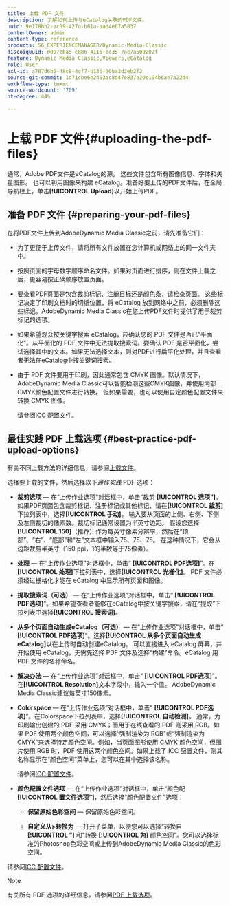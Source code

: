 ```yaml
---
title: 上载 PDF 文件
description: 了解如何上传与eCatalog关联的PDF文件。
uuid: 9e178bb2-ac09-427a-b61a-aad4e87a5837
contentOwner: admin
content-type: reference
products: SG_EXPERIENCEMANAGER/Dynamic-Media-Classic
discoiquuid: 0097cba5-c886-4115-bc35-7ae7a500202f
feature: Dynamic Media Classic,Viewers,eCatalog
role: User
exl-id: a787d6b5-48c8-4cf7-b136-60ba3d3eb2f2
source-git-commit: 1d71cbe6e2493ac8d47e837a20e194b6ae7a22d4
workflow-type: tm+mt
source-wordcount: '769'
ht-degree: 44%

---
```


# 上载 PDF 文件{#uploading-the-pdf-files}

通常，Adobe PDF文件是eCatalog的源。 这些文件包含所有图像信息、字体和矢量图形。 也可以利用图像来构建 eCatalog。准备好要上传的PDF文件后，在全局导航栏上，单击&#x200B;**[!UICONTROL Upload]**&#x200B;以开始上传PDF。

## 准备 PDF 文件 {#preparing-your-pdf-files}

在将PDF文件上传到AdobeDynamic Media Classic之前，请先准备它们：

* 为了更便于上传文件，请将所有文件放置在您计算机或网络上的同一文件夹中。
* 按照页面的字母数字顺序命名文件。如果对页面进行排序，则在文件上载之后，更容易按正确顺序放置页面。
* 要查看PDF页面是包含裁剪标记、注册目标还是颜色条，请检查页面。 这些标记决定了印刷文档时的切纸位置，将 eCatalog 放到网络中之前，必须删除这些标记。AdobeDynamic Media Classic在您上传PDF文件时提供了用于裁剪标记的选项。
* 如果希望观众按关键字搜索 eCatalog，应确认您的 PDF 文件是否已“平面化”。从平面化的 PDF 文件中无法提取搜索词。要确认 PDF 是否平面化，尝试选择其中的文本。如果无法选择文本，则对PDF进行扁平化处理，并且查看者无法在eCatalog中按关键词搜索。
* 由于 PDF 文件要用于印刷，因此通常包含 CMYK 图像。默认情况下，AdobeDynamic Media Classic可以智能检测这些CMYK图像，并使用内部CMYK颜色配置文件进行转换。 但如果需要，也可以使用自定颜色配置文件来转换 CMYK 图像。

   请参阅[ICC 配置文件](icc-profiles.md#icc_profiles)。

## 最佳实践 PDF 上载选项 {#best-practice-pdf-upload-options}

有关不同上载方法的详细信息，请参阅[上载文件](uploading-files.md#uploading_your_files)。

选择要上载的文件，然后选择以下&#x200B;*最佳实践* PDF 选项：

* **裁剪选项**  — 在“上传作业选项”对话框中，单击“裁剪 **[!UICONTROL 选项”]**。如果PDF页面包含裁剪标记、注册标记或其他标记，请在&#x200B;**[!UICONTROL 裁剪]**&#x200B;下拉列表中，选择&#x200B;**[!UICONTROL 手动]**。 输入要从页面的上侧、右侧、下侧及左侧裁切的像素数。裁切标记通常设置为半英寸边距。 假设您选择&#x200B;**[!UICONTROL 150]**（推荐）作为每英寸像素分辨率，然后在“顶部”、“右”、“底部”和“左”文本框中输入75、75、75。 在这种情况下，它会从边距裁剪半英寸（150 ppi，1的半数等于75像素）。

* **处理**  — 在“上传作业选项”对话框中，单击“ **[!UICONTROL PDF选项]**”。在&#x200B;**[!UICONTROL 处理]**&#x200B;下拉列表中，选择&#x200B;**[!UICONTROL 光栅化]**。 PDF 文件必须经过栅格化才能在 eCatalog 中显示所有页面和图像。

* **提取搜索词（可选）**  — 在“上传作业选项”对话框中，单击“ **[!UICONTROL PDF选项]**”。如果希望查看者能够在eCatalog中按关键字搜索，请在“提取”下拉列表中选择&#x200B;**[!UICONTROL 搜索词]**。

* **从多个页面自动生成eCatalog（可选）**  — 在“上传作业选项”对话框中，单击“ **[!UICONTROL PDF选项]**”。选择&#x200B;**[!UICONTROL 从多个页面自动生成eCatalog]**&#x200B;以在上传时自动创建eCatalog。 可以直接进入 eCatalog 屏幕，并开始使用 eCatalog，无需先选择 PDF 文件及选择“构建”命令。eCatalog 用 PDF 文件的名称命名。

* **解决办法**  — 在“上传作业选项”对话框中，单击“ **[!UICONTROL PDF选项]**”。在&#x200B;**[!UICONTROL Resolution]**&#x200B;文本字段中，输入一个值。 AdobeDynamic Media Classic建议每英寸150像素。

* **Colorspace**  — 在“上传作业选项”对话框中，单击“ **[!UICONTROL PDF选项]**”。在Colorspace下拉列表中，选择&#x200B;**[!UICONTROL 自动检测]**。 通常，为印刷输出创建的 PDF 采用 CMYK；而用于在线查看的 PDF 则采用 RGB。如果 PDF 使用两个颜色空间，可以选择“强制渲染为 RGB”或“强制渲染为 CMYK”来选择特定颜色空间。例如，当页面图形使用 CMYK 颜色空间，但图片使用 RGB 时，PDF 使用这两个颜色空间。如果上载了 ICC 配置文件，则其名称显示在“颜色空间”菜单上，您可以在其中选择该名称。

   请参阅[ICC 配置文件](/help/icc-profiles.md)。

* **颜色配置文件选项**  — 在“上传作业选项”对话框中，单击“颜色配 **[!UICONTROL 置文件选项”]**，然后选择“颜色配置文件”选项：

   * **保留原始色彩空间**  — 保留原始色彩空间。

   * **自定义从>转换为**  — 打开子菜单，以便您可以选择“转换自 **[!UICONTROL ”]** 和“转换 **[!UICONTROL 为]** 颜色空间”。您可以选择标准的Photoshop色彩空间或上传到AdobeDynamic Media Classic的色彩空间。

<!-- * **Convert To SRGB** - Converts to SRGB (Standard Red Green Blue). SRGB is the recommended color space for displaying images on web pages. -->

请参阅[ICC 配置文件](icc-profiles.md#icc_profiles)。

>[!NOTE]
>
>有关所有 PDF 选项的详细信息，请参阅[PDF 上载选项](pdfs.md#pdf_upload_options)。
